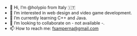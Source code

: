 - 👋 Hi, I’m @holypio from Italy 🇮🇹
- 👀 I’m interested in web design and video game development. 
- 🌱 I’m currently learning C++ and Java.
- 💞️ I’m looking to collaborate on - not available -.
- 📫 How to reach me: fsamperna@gmail.com

<!---
holypio/holypio is a ✨ special ✨ repository because its `README.md` (this file) appears on your GitHub profile.
You can click the Preview link to take a look at your changes.
--->
